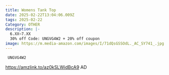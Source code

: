 ```yaml
---
title: Womens Tank Top
date: 2025-02-22T13:04:06.009Z
tags: 2025-02-22
Category: OTHER
description: |-
  6.XX~7.XX
  30% off Code: UNGVG4W2 + 20% off coupon
image: https://m.media-amazon.com/images/I/71dQsGSSOdL._AC_SY741_.jpg
---
```

<pre class="language-javascript"><code

class="language-javascript"> UNGVG4W2</code></pre>

https://amzlink.to/az0kSLWidBcA9   AD